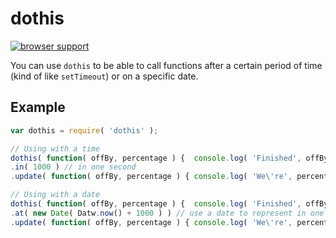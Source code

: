 dothis
======

[![browser support](https://ci.testling.com/jam3/dothis.png)
](https://ci.testling.com/jam3/dothis)

You can use `dothis` to be able to call functions after a certain period of time (kind of like `setTimeout`) or on a specific date.

## Example
```javascript
var dothis = require( 'dothis' );

// Using with a time
dothis( function( offBy, percentage ) {  console.log( 'Finished', offBy, 'milliseconds late.' ); })
.in( 1000 ) // in one second
.update( function( offBy, percentage ) { console.log( 'We\'re', percentage, 'done.' ) });

// Using with a date
dothis( function( offBy, percentage ) {  console.log( 'Finished', offBy, 'milliseconds late.' ); })
.at( new Date( Datw.now() + 1000 ) ) // use a date to represent in one second
.update( function( offBy, percentage ) { console.log( 'We\'re', percentage, 'done.' ) });
```